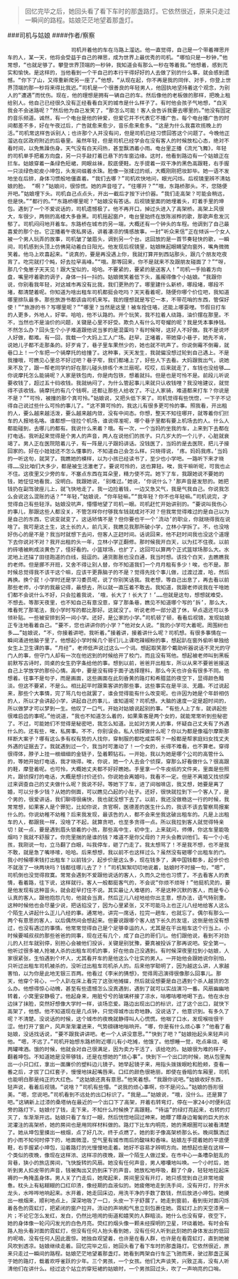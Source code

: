 > 回忆完毕之后，她回头看了看下车时的那盏路灯。它依然很近，原来只走过一瞬间的路程。姑娘茫茫地望着那盏灯。

###司机与姑娘
####作者/察察

						司机开着他的车在马路上溜达。他一直觉得，自己是一个带着禅思开车的人，某一天，他将会受益于自己的禅思，成为世界上最优秀的司机。“哪怕只是一秒钟，”他常想，“也就足够了。攀登世界顶端的一秒钟，我知道会有那么一秒在等着我。”他想着，感到充实和愉快。是这样的，当他看到一个干自己的本行干得好好的人去做了别的什么事，就会感到遗憾。“你下了山，又得重新爬另一座了。”他想，“从现在起，你不再是我的同伴、对手，你登上世界顶端的那一秒将来得比我迟。”司机是一个很善良的年轻男人，他固执地坚持着这个观念，为别人的“遭遇”而忧伤。现在，他的理想是拥有一辆自己的车。然后像他的老板做的那样，把晚上租给别人。他自己已经很久没有正经看看白天的城市是什么样子了。有时他会孩子气地想，“白天我会不会迷路呢？”然后他为自己发笑了，“那怎么可能！客人会告诉我要去哪里的。”他没有固定的音乐频道。诚然，有一个电台是他的钟爱，但爱它并不代表它不播广告。每个电台播广告的时间都差不多，好在午夜过后，广告就愈来愈少，音乐愈来愈多。“这是为什么我喜欢揽晚上的活。”司机常这样告诉别人；也许那个人并没有问，但是司机已经习惯回答这个问题了。今晚他正溜达在区政府附近的后巷里。虽然年轻，但是司机已经学会在没有客人的时候放松心态，绝对不看时间，以免焦躁伤身。天气没有白天闷热，甚至飘洒着小雨。电台里正播《流光飞舞》，年轻的司机单手把着方向盘，另一只手敲打着已悬下的车窗边缘。这时，他看到路边有一个姑娘正在拦车。姑娘穿着一条绿色短裙，网眼丝袜，胶底便鞋。左手提着一双干净的黑色高跟鞋，右手握一只淡绿色蛇皮小坤包，头发间缀着水珠。脸像一张揉过的纸，大概刚刚把妆卸毕。她一语不发地坐在后排，身体习惯般地僵直着。“我们去哪？”司机欢快地问，眼光闪烁。后视镜里辨不清姑娘的脸。 “啊？”姑娘问，很惊慌。她的声音哑了。“往哪开？”“哦，东路桥那头。不，您随便开吧。”姑娘埋下头。司机自己点点头，开出一截后才按下计价器。“我们走高架？可能会稍远，但是快。”“都行的。”“东路桥哪里呢？”姑娘没有答话。后视镜里面的她埋着头，盯着手里的坤包。遇到了一个不爱说话的，司机遗憾极了。他不再开口，掉过头进入了高架桥。高架上风很大，车很少，两侧的高楼大多昏黑。司机摇起窗户，电台里始终在放陈淑桦的歌，那歌声愈发沉郁了。司机闷闷地开着车。东路桥在城市的另一端，大概还有一个钟头的车程。他调到了自己最喜爱的那个台。它正播着午夜私房话，讲着凄凉的情感故事。一封“听众来信”正在倾诉一个女人被一个男人玩弄的故事，司机皱了皱眉头，调到另一个台。这回放的是一首节奏轻快的歌，一瞬间，司机感到头顶上仿佛晃动着白日阳光。他发现后视镜里，姑娘眯起眼睛望向窗外，嘴角微微笑着。他马上欢喜起来。“说真的，要是再没遇上你，我就打算开到西站那头，跟几个朋友吃夜宵了。吃完就打个盹，好去拉早高峰。”“哦。那等回来，你不是就来不及跟朋友碰面了？”“呀，那几个兔崽子天天见！跟大宝似的，哈哈。不要紧的，要紧的是送客人！”司机一手拍着方向盘，嘴里哼着歌的调子，身体一抖一抖的。姑娘微笑着低下头，羞赧得像个小姑娘。“我跟你说，你别看我年轻，对这城市再没有比我，我们更熟的了。哪里建什么新桥，哪段堵，哪段不堵，都清楚着呢。你知道为啥出租车司机都挺会吃吗？天天看着呢，随便你哪个价位吧，我知道哪里排队最多。那些旅游书都该由司机来写。我的理想就是写它一本，不带花哨的东西，管保好使！”“旅游的书？写哪里呢？”“哪里？当然是这里！被车拴住咯，还能上哪耍哩。节假日打车的人更多，外地人，好宰。哈哈，他不认路的。开个玩笑，我不拉着人绕路，油价摆在那里。不不，当然也不是油价的问题，关键是心里不好受。欺负人有什么可夸耀的呢？我是凭本事挣钱。不然怎么办？回头生个小子难道跟他说当爹的是混蛋吗？有时候呀，这好人不好做。我不是说坏人好做，都难。有一回，我载一个大妈上工人广场。赶早，正堵着，带她穿小巷子，她先不肯，说她儿子都不走那条的。好歹肯了，巷子里车果然少的，她也就不吭声了。你说倒霉不倒霉，就巷口上！一个车把一个骑摩托的给撞了。这种事，天天发生，我就偏没想过轮到自己遇上。不是我撞哦，可瞧见心里总不好过吧？巷子窄，我们都堵上了，好些人下去看。大妈跟我出气，说她来不及了，跟一帮老同学约好在那儿碰头排练个木兰扇呢。哎哎，后来就走了，车钱也没给够……你说摩托怎么能骑呢？人家是铁包肉，你是肉包铁，想着就抖。但是也是可怜不是。前段儿听说要收钱了，超过五十码收钱。我就纳闷了，为什么管起事儿来就只认收钱哩？我没啥建议，就觉得不该收钱。骑摩托的有几个钱啊，还都让那些人给收了。不让人家骑，难道都来打车？你说是不是？”“可怜，被撞的那个真可怜。”姑娘说，又把头低下来了。司机觉得有些恍惚，一下子不记得自己说过些什么可怜的事儿了。“这不算可怜的，我这儿有很多更可怜的事。照我看，开出租的人，要么越来越活泼，要么越来越内敛，没有中间态。你想，整天不知往哪开，就等着你们拦车的人报地名咯。谁都想一径拉个机场，谁说得准呢，哪个巷子里都有要上机场去的人。什么人都能碰到，去哪儿的都有。我说什么来着？哦。有一次，一个当妈的坐我的车，上来到下去都在打电话。我听起来觉得是个男人的声音，两人在说他们的孩子。只几岁大的一个儿子，心脏就衰竭了。男人正在医院陪着儿子，有一阵是儿子跟妈讲话。没钱医了，当妈的是去医院，把儿子接回家的。好在小娃娃还不怎么懂事的，不知道自己会怎么样。只晓得说，‘疼。妈妈我疼。’当妈的一听这句，就哭了。我瞧她的模样，以为小孩已经读书了，至少也小学吧。一路听下来才晓得……没比咱们大多少，都是被生活激老了。要说可怜的，这也算轻。唉，我干嘛听呢，可我也止不住。这夜里又少旁的车，不塞点东西在耳朵里，精力使不完。她下了车，我跟她说不要她的钱，她怔怔地看我，没明白。我跟她说，‘别难过。’她说，‘你说什么？’那声音是发怒的。她把钱扔在副驾驶座儿上，就飞快地走了。我一边捡着钱，一边又急又气，我是气我自己。你说我怎么会说这么混账的话？”“年轻，”姑娘说，“你年轻嘛。”“我年轻？你不也年轻嘛。”司机说完，才觉得自己有些轻浮。姑娘没吭声，懵懵地望了司机一眼。司机赶忙开始讲别的。“要说叫我伤心的事儿，那跟这些人都没关，不管怎样你付够我车钱就成对不对？但我常觉得难过的是自己以为是自己的东西，它说变就变了。这话矫情不是？但你要也干一个‘流动’的职业，你就晓得我在说啥了。我可是这土生，这土长的人，前几天，我瞧见我那所破小学，立林小学拆了。不，也没啥好伤心的是不是？我当时就想下去问，但客人正赶时间。话说回来，他不赶时间我也没这个道理下去你说对不对？我开出租的头一年，立林小学正翻修。那时候我开白天，以为扛不住夜。以前的砖墙被刷成淡黄色了，怪好看的。小篮球场，也扩了，这回可以算两个正式篮球场那么大。水泥地上还描了田径跑道的白线，挺逗的。通货膨胀也没白通，我当时想。该找个白天，去瞧瞧我的老师。但是挪不开班，又舍不得让别人替，你不知道我们一个月月租有多少！唉，也不是。那时候总觉得我不该干这个嘛，应该干更靠脑子的不是？觉得先找个事儿做，过渡过渡，哈，然后再换。换个屁！小学时还是学习委员呢，说了你别笑话我。我老想，等自己出息了，再去看以前那些老师，小学的我最记得，最想去，所以就一直压着不敢去。我知道，我跟老师说我在干啥她们都不会说什么不好，只会拉着我说，‘哦，长大了！长大了！’……但就是这句，想想就难受。不想去。等那天夜里，也不知自己有意没意，穿了那条巷，瞧见不知道哪个写的‘拆’，那么大，难看死了那笔法，我小学时写的都比那好。这就没了。听说老师一部分退了休，早点退还可以多领补贴。一些被安排到另一间小学。还好，是公家的小学。”司机顿了顿，看看后视镜，发现姑娘正专注地看着自己。“要不，您也讲讲你的小学？”他对女人说。“我的小学可大着呢。周围树也多……”姑娘说，“不，你接着讲吧，我听着。”接着讲，接着讲什么呢？司机想。有很多事情在一瞬间涌进他脑子里了。他想起小学时候几个哥们儿上课吃辣椒粉的事，想起趴在窗外偷听单独给女生上卫生课的事。“月经”，老师低声说过这么一个词。想起取笑那个戴助听器说话不灵光的守门人的事，但守门人却有一次在他迟到的时候给开了校门，而且没有骂他。想起被老师叫到黑板前默写古诗时，同桌的女生扔字条给他的事。想到以前，爸爸开出租车，所以从来不要爸爸接送自己上学放学的那份心情。高中，要是没有碍于面子选择理科，那么今天也许会有很多不同。他想着。往事不是句子，而是画面，这些画面在此刻昏黄的路灯和希腊蓝的夜空下，显得颜色黯淡。但这不要紧，不是么。相比起平时跟乘客讲的那些事，这些事实在是平淡、无趣。不过说起来，那些个大事情，完了骂几句也就罢了，谁会觉得能有什么改变呢。也许因为她是个年龄相仿的人，所以才会讲起小学，讲起自己的事儿，谁知道呢？司机想。大脑的速度一定是超时间的，所以做梦才可以梦到一生。他叹了一口气，开始对姑娘说起别的事。“有些人上了车，就讲起些很难启齿的事呢。”他说道，“我也不知道怎么着的，如果乘客是两个女的，就能常常听到些秘密了。不过，可能她们不觉得是秘密吧，我怎么知道。比如对方男人的事，怀疑自己丈夫有了外遇什么的。还有些，唉，私房事。不不，你别误会。私人侦探做什么呢？你以为都是像福尔摩斯那样断大案子？哪有这么多有权有势的人找你，穿制服的都吃咸菜啊？一般都是帮家庭妇女找丈夫外遇的证据去了。我就遇到过一个，我当时可激动了！一个女的，长得不难看，也不算老。穿得很得体，脖子上挂一根细细的金链子，坠着颗钻石。一开始，我以为她是哪个公司的高管什么的，等她开始打电话，我才晓得。唉，你说，她一个人去会个侦探，穿那么好看做什么？很高跟的鞋，摩登着呢。也可怜，大概她丈夫都不好好瞧她。手里拿一个牛皮纸的文件夹，里面是些照片。跟侦探打的电话，大概是想讨价还价。你说她会离婚吗，我看不一定。但是不离婚又找侦探过来调查自己的丈夫做什么呢？我说不好。等她下了车，进了间咖啡店，我又想，她要是离了婚，可以分多少钱？从她的侧面，可以瞧见凸起的小肚子。还好，很快就拉到下一个客人了，是个男的，很爱讲话，我们聊得很痛快，我也就没想下去了。以前，我还没做稳这一行的时候，我常常想，如果客人是个罪犯，比如你说，贪官啊，医德差的医生什么的，我该不该去警察局报案什么的。你说幼稚不幼稚？后来我发现，最该告的人，都不会来坐我这破出租车的。凡是上出租车的人，都跟我一样，没啥了不起，就算贪吧，也至多贪得一点。所以我拉到客人就觉得特亲切！就一点，要是遇到眉头锁着的小孩，那些高中生，初中生，上来就问，师傅，你这车里能吸烟吗？我就不舒服了。你兜里揣的是谁的钱？难道不是你父母的？开头会教训他们。有一个小毛孩，我刚说一句，立马翻了白眼，叫我停车，砸了门走了。我太想骂了！不是我不想，也不是我不敢，就是急了嘴哆嗦，哈哈。后来想想，我以前不也这样过么？虽然没有砸哪个出租车的门。我小时候哪来钱打出租车？以前钱少，起步价是这么多，现在钱多了，满中国钱都多，起步价也不就涨了一块两块吗？钱都往哪儿去了？！”司机絮絮叨叨地说着，姑娘时不时接一句，“嗯”，司机倒也没觉得寂寞。常常会遇到不爱跟他说话的客人，久而久之他也习惯了。不去看客人的表情，看着路，往下说，这样就行。客人一般都挺客气的，不会说“你烦不烦呀！”他挺机灵的，要是他发现有这种苗头，就会趁早打住不说。其实最让人难堪的，不是这种沉默的客人，而是专心认真的客人。跟他抱怨几句，他就会当真，然后正儿八经地给你出主意，想办法，语气特别重。这种时候他也会尽量少说，把话掐没了，因为心里紧张，又不可能马上也正儿八经地给客人这么个陌生人讲起什么正儿八经的事。通常地，讲完一席话，拉完一趟车，也就忘了。偶尔有那么一两个有意思的客人，以后偶然间会想起来。但要说跟哪个客人结下长久的友谊，这倒是他没有想过，也没有遇过的事情。他常常觉得自己是个足够幸运的人，尤其是在干出租车这个行当上。小时候要喊叔叔的那些爸爸的同事，现在还有几个，成了自己的哥们儿。他们跟他说，看到不对劲儿的人拦车就别停，别担心会被他们投诉，关键是别犹豫，要真被投诉了那再说吧。安全第一。他听过很多被人抢被人杀的出租车司机的事，好在他自己没遇到。有时候深夜里拉到小姑娘，人家很紧张，生怕遇到个坏人，尤其看开车的是他这么个壮实的男人。一开始他会跟她说你别怕，只听过出租车司机被杀的，没听过出租车司机杀人的。后来他学聪明了，因为越这么讲，人家越害怕，以为你是此地无银三百两。他看过《李米的猜想》，觉得周迅演得很像那么回事儿。那天，他穿个背心，一个人趴在床上看完了这张地摊碟，然后就设想要是自己遇到个杀人越货的怎么办。他想得惊心动魄，甚至有些遗憾怎么没真遇到，遇到了就可以实战演习一番。风扇幽幽地转着，小窝里安静极了。他起身来，用脏兮兮的玻璃杯接了凉水，咕嘟咕嘟地喝下去。他在水台边抹了抹脸，突然好想像大学时一样，谈场恋爱。路边出现出口的标识，过了这个出口，就快下高架了，他想。他不知道现在是几点钟，只觉得城市出奇地静。没说话了，他意识到。有多久了呢？不清楚。没说话的时候，这个城市的夜晚就静得叫人心慌慌。他咽了口水，发现喉咙很干涩。他打开了窗户，风声渐渐灌进来，气势磅礴地嗡响开。“哪，你是有什么烦心事？”他看了看姑娘，没话找话说，“要不跟我讲讲吧。老一个人讲没意思。”“快到了吧？”姑娘抬起头来轻声问他。“嗯，不远了。”司机开始想东路桥附近哪儿有小吃摊，他饿了。他想睡一觉，吃点串烧，喝两罐啤酒。饿的时候，他就会对自己很满足，因为卖力干活了，该给吃的。姑娘很为难的样子，翻着坤包。不知道她是没带够钱，还是在想她的“烦心事”。快到下一个出口的时候，她从包里掏出一小只口红，拿出一面廉价的塑料边儿镜子。她举起镜子来，用指头拨拨眼睑和脸颊，查看一番之后，才拔了口红套子，慢慢地抹起嘴唇来。口红的颜色很艳丽，即使在昏暗的车厢里，司机也能明白那是纯正的大红色。“这姑娘还真有意思。”他笑着想。“我跟你说吧。”姑娘收好东西，轻声说，看着后视镜。“说啥？”司机有些懵。“说我的烦心事啊，你不是问么。”姑娘的唇形很美。“嗯，您说吧。”司机看到不远处的出口标识了。“我是……”姑娘说，“哦，没什么。还是算了吧。”这辆新上过漆的桑塔纳在最近的一个出口下了高架，开着右转弯灯，停在一家24小时便利店旁的路灯下。姑娘付了钱，走下来，不知什么时候换了高跟鞋。“待运”的绿灯亮起来，右转的灯灭了，车渐渐开远。姑娘只看了车灯一眼，然后恍惚地回过神来。她瞟了瞟身边匍匐的巨大的水泥灌注的高架桥，她的房间也是用同样材料做的。路灯下比车内明亮，她的黑眼圈可以被看清楚了。她从坤包里摸出一根烟，点了好几次，终于点燃了。她的影子像高架桥那么长。晚间飘洒过的小雨不知何时停下的，地面微湿，空气里有城市雨后的酸味和香味。姑娘左手提着她的平底便鞋，右手握紧小坤包，沿着路灯的光慢慢地走着。她好不容易才辨明方向。她想起也是在这样一个类似的夜晚，像现在这样浓、这样凉的夜晚，跟一个陌生人做过爱。在市中心一条嘈杂脏乱的背巷，狭小的旅店房间，飞快旋转的风扇。她没有任何声音，男人嘟囔地叫唤。一个小时后，她听到男人扣皮带的声音，钱被掏出又扔到床下的声音。她放松地呼吸，翻了个身，轻轻地拉起床褥的一角掩盖身体。男人关了门走后，她爬起来，房间里没有开灯，她只感觉到自己非常地疲惫。枕头上有粘糊糊的口红印渍，像经期的血液似的。她疲倦地走到洗手间，没有开灯，拧开水龙头，水哗哗地响起来。水开着，她走回床边，用洗干净的手数了数钱，然后放进小坤包。她摸出一根烟来，顺利地点上，深深地吸了一口，头皮一下子舒展了。她走到窗前，看到街对面闪烁着各色的霓虹灯，把紧闭的窗户拉开。流动的声响和气息立刻包裹住她。霓虹灯上的天空漆黑一片；不论它怎么发红，发白，仍然比喧闹的街道和嬉笑的人群暗淡。她什么也没有穿，夜空下，她的身体像一轮闪闪发光的白色月亮。荧红的烟头像一颗未经探明的卫星，环绕着她。有时会有路人抬头看对面的霓虹灯，但没有任何人抬头看到她，没有任何人听到此刻她的身体发出的低回的呢喃，没有任何人因此震惊。她独自观望着，也许是在看人群，也许是在看霓虹灯，直到她被风吹到透凉。姑娘继续走着。回忆完毕之后，她回头看了看下车时的那盏路灯。它依然很近，原来只走过一瞬间的路程。姑娘茫茫地望着那盏灯。她看到两架自行车正飞驰而来，驶过那盏正属于她的路灯，载着欢呼雀跃的少年。三个男孩，一个女孩。他们大声谈笑，兴致正高，没有人听清他们在讲什么。经过这个站立的穿短裙的姑娘时，一个男孩回过头，吹了一声响亮的口哨。			  		